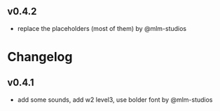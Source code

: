 ## v0.4.2

- replace the placeholders (most of them) by @mlm-studios


# Changelog

## v0.4.1

- add some sounds, add w2 level3, use bolder font by @mlm-studios

